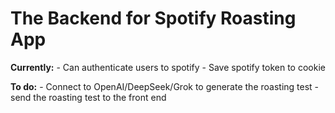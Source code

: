 # The Backend for Spotify Roasting App

**Currently:**
    - Can authenticate users to spotify
    - Save spotify token to cookie

**To do:**
    - Connect to OpenAI/DeepSeek/Grok to generate the roasting test
    - send the roasting test to the front end
